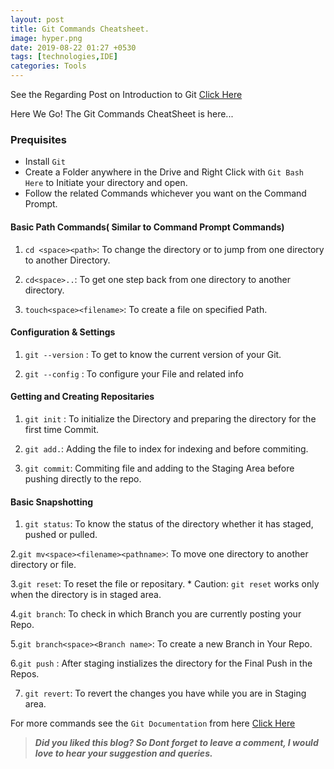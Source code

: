 ```yaml
---
layout: post
title: Git Commands Cheatsheet.
image: hyper.png
date: 2019-08-22 01:27 +0530
tags: [technologies,IDE]
categories: Tools
---
```



See the Regarding Post on Introduction to Git [Click Here](https://codewithdev.me/2019/08/15/How-to-use-git/)

Here We Go! The Git Commands CheatSheet is here...


### Prequisites 

 * Install `Git` 
 * Create a Folder anywhere in the Drive and Right Click with `Git Bash Here` to Initiate your directory and open.
 * Follow the related Commands whichever you want on the Command Prompt.
 
 
 
 
#### Basic Path Commands( Similar to Command Prompt Commands)
 
 1. `cd <space><path>`: To change the directory or to jump from one directory to another Directory.
 
 2. `cd<space>..`: To get one step back from one directory to another directory.
 
 3. `touch<space><filename>`: To create a file on specified Path.
 
 
#### Configuration & Settings
 
 1. `git --version` : To get to know the current version of your Git.
 
 2. `git --config` : To configure your File and related info
 
 
#### Getting and Creating Repositaries
 
 1. `git init` : To initialize the Directory and preparing the directory for the first time Commit.
 
 2. `git add.`: Adding the file to index for indexing and before commiting.
 
 3. `git commit`: Commiting file and adding to the Staging Area before pushing directly to the repo.
 
#### Basic Snapshotting
 
 1. `git status`: To know the status of the directory whether it has staged, pushed or pulled.
 
 2.`git mv<space><filename><pathname>`: To move one directory to another directory or file.
 
 3.`git reset`: To reset the file or repositary.
     * Caution: `git reset` works only when the directory is in staged area. 
 
 4.`git branch`: To check in which Branch you are currently posting your Repo.
 
 5.`git branch<space><Branch name>`: To create a new Branch in Your Repo.
 
 6.`git push` : After staging instializes the directory for the Final Push in the Repos.
 
 7. `git revert`: To revert the changes you have while you are in Staging area.
 
 
 For more commands see the `Git Documentation` from here [Click Here](https://git-scm.com/docs)
 
 
   >_**Did you liked this blog? So Dont forget to leave a comment, I would love to hear your suggestion and queries.**_
